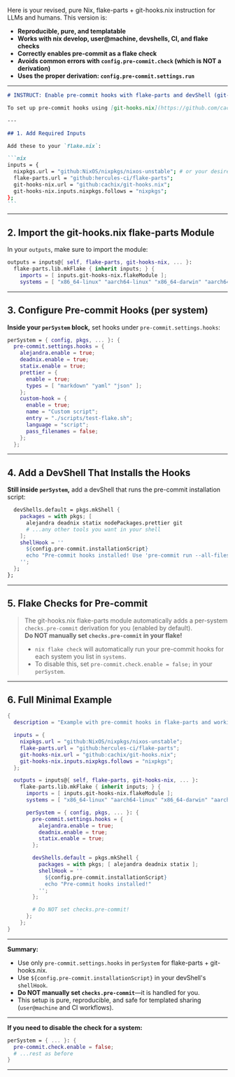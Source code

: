 Here is your revised, pure Nix, flake-parts + git-hooks.nix instruction for LLMs and humans. This version is:

- **Reproducible, pure, and templatable**
- **Works with nix develop, user@machine, devshells, CI, and flake checks**
- **Correctly enables pre-commit as a flake check**
- **Avoids common errors with `config.pre-commit.check` (which is NOT a derivation)**
- **Uses the proper derivation: `config.pre-commit.settings.run`**

---

````markdown
# INSTRUCT: Enable pre-commit hooks with flake-parts and devShell (git-hooks.nix, pure, reproducible, with flake check)

To set up pre-commit hooks using [git-hooks.nix](https://github.com/cachix/git-hooks.nix) with [flake-parts](https://flake.parts/) in a **pure, reproducible, and templatable** way (per-system, with devShell, and with working `nix flake check`), follow these steps exactly:

---

## 1. Add Required Inputs

Add these to your `flake.nix`:

```nix
inputs = {
  nixpkgs.url = "github:NixOS/nixpkgs/nixos-unstable"; # or your desired channel
  flake-parts.url = "github:hercules-ci/flake-parts";
  git-hooks-nix.url = "github:cachix/git-hooks.nix";
  git-hooks-nix.inputs.nixpkgs.follows = "nixpkgs";
};
```
````

---

## 2. Import the git-hooks.nix flake-parts Module

In your `outputs`, make sure to import the module:

```nix
outputs = inputs@{ self, flake-parts, git-hooks-nix, ... }:
  flake-parts.lib.mkFlake { inherit inputs; } {
    imports = [ inputs.git-hooks-nix.flakeModule ];
    systems = [ "x86_64-linux" "aarch64-linux" "x86_64-darwin" "aarch64-darwin" ];
```

---

## 3. Configure Pre-commit Hooks (per system)

**Inside your `perSystem` block,** set hooks under `pre-commit.settings.hooks`:

```nix
perSystem = { config, pkgs, ... }: {
  pre-commit.settings.hooks = {
    alejandra.enable = true;
    deadnix.enable = true;
    statix.enable = true;
    prettier = {
      enable = true;
      types = [ "markdown" "yaml" "json" ];
    };
    custom-hook = {
      enable = true;
      name = "Custom script";
      entry = "./scripts/test-flake.sh";
      language = "script";
      pass_filenames = false;
    };
  };
```

---

## 4. Add a DevShell That Installs the Hooks

**Still inside `perSystem`,** add a devShell that runs the pre-commit installation script:

```nix
  devShells.default = pkgs.mkShell {
    packages = with pkgs; [
      alejandra deadnix statix nodePackages.prettier git
      # ...any other tools you want in your shell
    ];
    shellHook = ''
      ${config.pre-commit.installationScript}
      echo "Pre-commit hooks installed! Use 'pre-commit run --all-files' to check all files."
    '';
  };
};
```

---

## 5. Flake Checks for Pre-commit

> The git-hooks.nix flake-parts module automatically adds a per-system `checks.pre-commit` derivation for you (enabled by default).  
> **Do NOT manually set `checks.pre-commit` in your flake!**
>
> - `nix flake check` will automatically run your pre-commit hooks for each system you list in `systems`.
> - To disable this, set `pre-commit.check.enable = false;` in your `perSystem`.

---

## 6. Full Minimal Example

```nix
{
  description = "Example with pre-commit hooks in flake-parts and working flake check";

  inputs = {
    nixpkgs.url = "github:NixOS/nixpkgs/nixos-unstable";
    flake-parts.url = "github:hercules-ci/flake-parts";
    git-hooks-nix.url = "github:cachix/git-hooks.nix";
    git-hooks-nix.inputs.nixpkgs.follows = "nixpkgs";
  };

  outputs = inputs@{ self, flake-parts, git-hooks-nix, ... }:
    flake-parts.lib.mkFlake { inherit inputs; } {
      imports = [ inputs.git-hooks-nix.flakeModule ];
      systems = [ "x86_64-linux" "aarch64-linux" "x86_64-darwin" "aarch64-darwin" ];

      perSystem = { config, pkgs, ... }: {
        pre-commit.settings.hooks = {
          alejandra.enable = true;
          deadnix.enable = true;
          statix.enable = true;
        };

        devShells.default = pkgs.mkShell {
          packages = with pkgs; [ alejandra deadnix statix ];
          shellHook = ''
            ${config.pre-commit.installationScript}
            echo "Pre-commit hooks installed!"
          '';
        };

        # Do NOT set checks.pre-commit!
      };
    };
}
```

---

**Summary:**

- Use only `pre-commit.settings.hooks` in `perSystem` for flake-parts + git-hooks.nix.
- Use `${config.pre-commit.installationScript}` in your devShell's `shellHook`.
- **Do NOT manually set `checks.pre-commit`**—it is handled for you.
- This setup is pure, reproducible, and safe for templated sharing (`user@machine` and CI workflows).

---

**If you need to disable the check for a system:**

```nix
perSystem = { ... }: {
  pre-commit.check.enable = false;
  # ...rest as before
}
```

---
